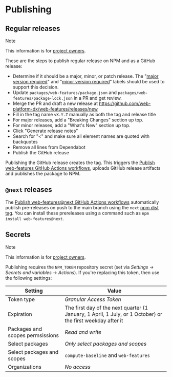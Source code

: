 # Publishing

## Regular releases

> [!NOTE]
> This information is for [project owners](../GOVERNANCE.md#roles-and-responsibilities).

These are the steps to publish regular release on NPM and as a GitHub release:

- Determine if it should be a major, minor, or patch release. The "[major version required](https://github.com/web-platform-dx/web-features/pulls?q=is%3Apr+label%3A%major+version+required%22+is%3Aclosed+sort%3Aupdated-desc)" and "[minor version required](https://github.com/web-platform-dx/web-features/pulls?q=is%3Apr+label%3A%minor+version+required%22+is%3Aclosed+sort%3Aupdated-desc)" labels should be used to support this decision.
- Update `packages/web-features/package.json` and `packages/web-features/package-lock.json` in a PR and get review.
- Merge the PR and draft a new release at https://github.com/web-platform-dx/web-features/releases/new
- Fill in the tag name `vX.Y.Z` manually as both the tag and release title
- For major releases, add a "Breaking Changes" section up top.
- For minor releases, add a "What's New" section up top.
- Click "Generate release notes"
- Search for "<" and make sure all element names are quoted with backquotes
- Remove all lines from Dependabot
- Publish the GitHub release

Publishing the GitHub release creates the tag. This triggers the [Publish web-features GitHub Actions workflows](https://github.com/web-platform-dx/web-features/blob/main/.github/workflows/publish_web-features.yml), uploads GitHub release artifacts and publishes the package to NPM.

## `@next` releases

The [Publish web-features@next GitHub Actions workflows](https://github.com/web-platform-dx/web-features/blob/main/.github/workflows/publish_next_web-features.yml) automatically publish pre-releases on push to the main branch using the `next` [npm dist tag](https://docs.npmjs.com/adding-dist-tags-to-packages).
You can install these prereleases using a command such as `npm install web-features@next`.

## Secrets

> [!NOTE]
> This information is for [project owners](../GOVERNANCE.md#roles-and-responsibilities).

Publishing requires the `NPM_TOKEN` repository secret (set via _Settings_ → _Secrets and variables_ → _Actions_).
If you're replacing this token, then use the following settings:

| Setting                          | Value                                                                                                      |
| -------------------------------- | ---------------------------------------------------------------------------------------------------------- |
| Token type                       | _Granular Access Token_                                                                                    |
| Expiration                       | The first day of the next quarter (1 January, 1 April, 1 July, or 1 October) or the first weekday after it |
| Packages and scopes permsissions | _Read and write_                                                                                           |
| Select packages                  | _Only select packages and scopes_                                                                          |
| Select packages and scopes       | `compute-baseline` and `web-features`                                                                      |
| Organizations                    | _No access_                                                                                                |
